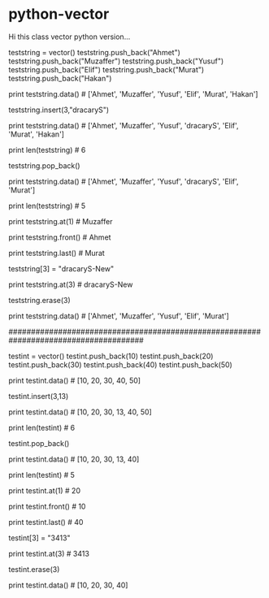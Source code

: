 # python-vector

Hi this class vector python version...

teststring = vector()
teststring.push_back("Ahmet")
teststring.push_back("Muzaffer")
teststring.push_back("Yusuf")
teststring.push_back("Elif")
teststring.push_back("Murat")
teststring.push_back("Hakan")

print teststring.data() # ['Ahmet', 'Muzaffer', 'Yusuf', 'Elif', 'Murat', 'Hakan']

teststring.insert(3,"dracaryS")

print teststring.data() # ['Ahmet', 'Muzaffer', 'Yusuf', 'dracaryS', 'Elif', 'Murat', 'Hakan']

print len(teststring) # 6

teststring.pop_back()

print teststring.data() # ['Ahmet', 'Muzaffer', 'Yusuf', 'dracaryS', 'Elif', 'Murat']

print len(teststring) # 5

print teststring.at(1) # Muzaffer

print teststring.front() # Ahmet

print teststring.last() # Murat

teststring[3] = "dracaryS-New"

print teststring.at(3) # dracaryS-New

teststring.erase(3)

print teststring.data() # ['Ahmet', 'Muzaffer', 'Yusuf', 'Elif', 'Murat']

######################################################################################

testint = vector()
testint.push_back(10)
testint.push_back(20)
testint.push_back(30)
testint.push_back(40)
testint.push_back(50)

print testint.data() # [10, 20, 30, 40, 50]

testint.insert(3,13)

print testint.data() # [10, 20, 30, 13, 40, 50]

print len(testint) # 6

testint.pop_back()

print testint.data() # [10, 20, 30, 13, 40]

print len(testint) # 5

print testint.at(1) # 20

print testint.front() # 10

print testint.last() # 40

testint[3] = "3413"

print testint.at(3) # 3413

testint.erase(3)

print testint.data() # [10, 20, 30, 40]
